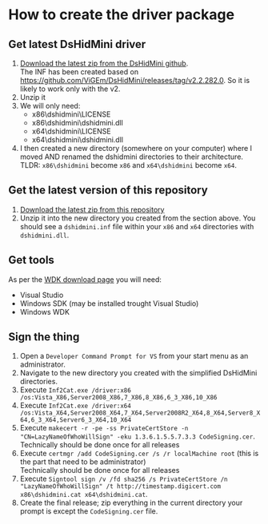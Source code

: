 # How to create the driver package

## Get latest DsHidMini driver

1. [Download the latest zip from the DsHidMini github](https://github.com/ViGEm/DsHidMini/releases). \
The INF has been created based on https://github.com/ViGEm/DsHidMini/releases/tag/v2.2.282.0. So it is likely to work only with the v2.
2. Unzip it
3. We will only need:
    - x86\dshidmini\LICENSE
    - x86\dshidmini\dshidmini.dll
    - x64\dshidmini\LICENSE
    - x64\dshidmini\dshidmini.dll
4. I then created a new directory (somewhere on your computer) where I moved AND renamed the dshidmini directories to their architecture. \
TLDR: `x86\dshidmini` become `x86` and `x64\dshidmini` become `x64`.

## Get the latest version of this repository

1. [Download the latest zip from this repository](https://github.com/suisse00/ems_ps_usb_adapter_DsHidMini_driver/releases)
2. Unzip it into the new directory you created from the section above. You should see a `dshidmini.inf` file within your `x86` and `x64` directories with `dshidmini.dll`.

## Get tools

As per the [WDK download page](https://docs.microsoft.com/en-us/windows-hardware/drivers/download-the-wdk) you will need:

- Visual Studio
- Windows SDK (may be installed trought Visual Studio)
- Windows WDK

## Sign the thing

1. Open a `Developer Command Prompt for VS` from your start menu as an administrator.
2. Navigate to the new directory you created with the simplified DsHidMini directories.
3. Execute `Inf2Cat.exe /driver:x86 /os:Vista_X86,Server2008_X86,7_X86,8_X86,6_3_X86,10_X86`
4. Execute `Inf2Cat.exe /driver:x64 /os:Vista_X64,Server2008_X64,7_X64,Server2008R2_X64,8_X64,Server8_X64,6_3_X64,Server6_3_X64,10_X64`
5. Execute `makecert -r -pe -ss PrivateCertStore -n "CN=LazyNameOfWhoWillSign" -eku 1.3.6.1.5.5.7.3.3 CodeSigning.cer`. \
Technically should be done once for all releases
6. Execute `certmgr /add CodeSigning.cer /s /r localMachine root` (this is the part that need to be administrator) \
Technically should be done once for all releases
7. Execute `Signtool sign /v /fd sha256 /s PrivateCertStore /n "LazyNameOfWhoWillSign" /t http://timestamp.digicert.com x86\dshidmini.cat x64\dshidmini.cat`.
8. Create the final release; zip everything in the current directory your prompt is except the `CodeSigning.cer` file.
